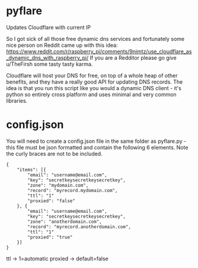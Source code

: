 # pyflare
Updates Cloudflare with current IP

So I got sick of all those free dynamic dns services and fortunately some nice person on Reddit came up with this idea:
https://www.reddit.com/r/raspberry_pi/comments/9nimtz/use_cloudflare_as_dynamic_dns_with_raspberry_pi/
If you are a Redditor please go give u/TheFirsh some tasty tasty karma.

 Cloudflare will host your DNS for free, on top of a whole heap of other benefits, and they have a really good API for updating DNS records. The idea is that you run this script like you would a dynamic DNS client - it's python so entirely cross platform and uses minimal and very common libraries.

# config.json

You will need to create a config.json file in the same folder as pyflare.py - this file must be json formatted and contain the following 6 elements.
Note the curly braces are not to be included.
```
{
	"items": [{
		"email": "username@email.com",
		"key": "secretkeysecretkeysecretkey",
		"zone": "mydomain.com",
		"record": "myrecord.mydomain.com",
		"ttl": "1"
		"proxied": "false"
	}, {
		"email": "username@email.com",
		"key": "secretkeysecretkeysecretkey",
		"zone": "anotherdomain.com",
		"record": "myrecord.anotherdomain.com",
		"ttl": "1"
		"proxied": "true"
	}]
}
```

ttl -> 1=automatic
proxied -> default=false
